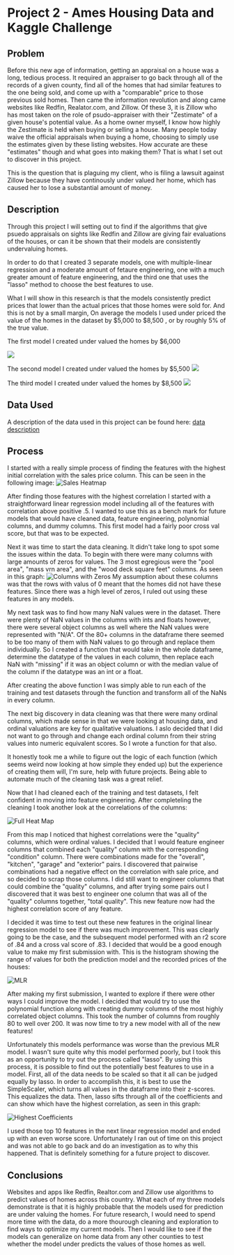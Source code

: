 # Project 2 - Ames Housing Data and Kaggle Challenge

                


## Problem

Before this new age of information, getting an appraisal on a house was a long, tedious process. It required an appraiser to go back through all of the records of a given county, find all of the homes that had similar features to the one being sold, and come up with a "comparable" price to those previous sold homes. Then came the information revolution and along came websites like Redfin, Realator.com, and Zillow.  Of these 3, it is Zillow who has most taken on the role of psudo-appraiser with their "Zestimate" of a given house's potential value. As a home owner myself, I know how highly the Zestimate is held when buying or selling a house. Many people today waive the official appraisals when buying a home, choosing to simply use the estimates given by these listing websites. How accurate are these "estimates" though and what goes into making them? That is what I set out to discover in this project.

This is the question that is plaguing my client, who is filing a lawsuit against Zillow because they have continously under valued her home, which has caused her to lose a substantial amount of money. 

## Description

Through this project I will setting out to find if the algorithms that give psuedo appraisals on sights like Redfin and Zillow are giving fair evaluations of the houses, or can it be shown that their models are consistently undervaluing homes.

In order to do that I created 3 separate models, one with multiple-linear regression and a moderate amount of fetaure engineering, one with a much greater amount of feature engineering, and the third one that uses the "lasso" method to choose the best features to use.

What I will show in this research is that the models consistently predict prices that lower than the actual prices that those homes were sold for. And this is not by a small margin, On average the models I used under priced the value of the homes in the dataset by $5,000 to $8,500 , or by roughly 5% of the true value.

The first model I created under valued the homes by $6,000

![](visualizations/MLR%20with%20Feature%20Engineering.png)

The second model I created under valued the homes by $5,500
![](visualizations/Polynomial%20Predictions%20vs%20Real%20Value.png)

The third model I created under valued the homes by $8,500
![](visualizations/Lasso%20vs%20Real.png)

## Data Used

A description of the data used in this project can be found here: [data description](http://jse.amstat.org/v19n3/decock/DataDocumentation.txt)


## Process

I started with a really simple process of finding the features with the highest initial correlation with the sales price column. This can be seen in the following image:
![Sales Heatmap](visualiations/Sales%20Price%20Heatmap.png)

After finding those features with the highest correlation I started with a straightforward linear regression model including all of the features with correlation above positive .5.  I wanted to use this as a bench mark for future models that would have cleaned data, feature engineering, polynomial columns, and dummy columns. This first model had a fairly poor cross val score, but that was to be expected. 

Next it was time to start the data cleaning. It didn't take long to spot some the issues within the data. To begin with there were many columns with large amounts of zeros for values. The 3 most egregious were the "pool area", "mass vrn area", and the "wood deck square feet" columns. As seen in this graph: ![Columns with Zeros](visualiations/columns%20with%20zeros.png)
My assumption about these columns was that the rows with valus of 0 meant that the homes did not have these features. Since there was a high level of zeros, I ruled out using these features in any models.

My next task was to find how many NaN values were in the dataset. There were plenty of NaN values in the columns with ints and floats however, there were several object columns as well where the NaN values were represented with "N/A". Of the 80+ columns in the dataframe there seemed to be too many of them with NaN values to go through and replace them individually. So I created a function that would take in the whole dataframe, determine the datatype of the values in each column, then replace each NaN with "missing" if it was an object column or with the median value of the column if the datatype was an int or a float. 

After creating the above function I was simply able to run each of the training and test datasets through the function and transform all of the NaNs in every column.

The next big discovery in data cleaning was that there were many ordinal columns, which made sense in that we were looking at housing data, and ordinal valuations are key for qualitative valuations. I aslo decided that I did not want to go through and change each ordinal column from their string values into numeric equivalent scores. So I wrote a function for that also.


It honestly took me a while to figure out the logic of each function (which seems weird now looking at how simple they ended up) but the experience of creating them will, I'm sure, help with future projects. Being able to automate much of the cleaning task was a great relief.


Now that I had cleaned each of the training and test datasets, I felt confident in moving into feature engineering. After completeling the cleaning I took another look at the correlations of the columns: 

![Full Heat Map](visualiations/Full%20Heat%20Map.png) 


From this map I noticed that highest correlations were the "quality" columns, which were ordinal values. I decided that I would feature engineer columns that combined each "quality" column with the corresponding "condition" column. There were combinations made for the "overall", "kitchen", "garage" and "exterior" pairs. I discovered that pairwise combinations had a negative effect on the correlation with sale price, and so decided to scrap those columns. I did still want to engineer columns that could combine the "quality" columns, and after trying some pairs out I discovered that it was best to engineer one column that was all of the "quality" columns together, "total quality". This new feature now had the highest correlation score of any feature.

I decided it was time to test out these new features in the original linear regression model to see if there was much improvement. This was clearly going to be the case, and the subsequent model performed with an r2 score of .84 and a cross val score of .83. I decided that would be a good enough value to make my first submission with. This is the histogram showing the range of values for both the prediction model and the recorded prices of the houses:

![MLR](visualiations/MLR%20with%20Feature%20Engineering.png)

After making my first submission, I wanted to explore if there were other ways I could improve the model. I decided that would try to use the polynomial function along with creating dummy columns of the most highly correlated object columns. This took the number of columns from roughly 80 to well over 200. It was now time to try a new model with all of the new features!

Unfortunately this models performance was worse than the previous MLR model. I wasn't sure quite why this model performed poorly, but I took this as an opportunity to try out the process called "lasso". By using this process, it is possible to find out the potentially best features to use in a model. First, all of the data needs to be scaled so that it all can be judged equally by lasso. In order to accomplish this, it is best to use the SimpleScaler, which turns all values in the dataframe into their z-scores. This equalizes the data. Then, lasso sifts through all of the coefficients and can show which have the highest correlation, as seen in this graph:

![Highest Coefficients](visualiations/Largest%20Coefficients.png)

I used those top 10 features in the next linear regression model and ended up with an even worse score. Unfortunately I ran out of time on this project and was not able to go back and do an investigation as to why this happened. That is definitely something for a future project to discover.


## Conclusions

Websites and apps like Redfin, Realtor.com and Zillow use algorithms to predict values of homes across this country. What each of my three models demonstrate is that it is highly probable that the models used for prediction are under valuing the homes. For future research, I would need to spend more time with the data, do a more thourough cleaning and exploration to find ways to optimize my current models. Then I would like to see if the models can generalize on home data from any other counties to test whether the model under predicts the values of those homes as well.




